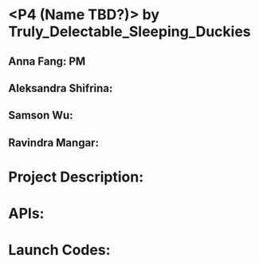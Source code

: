 # <P4 (Name TBD?)> by Truly_Delectable_Sleeping_Duckies
## Anna Fang: PM 
## Aleksandra Shifrina: 
## Samson Wu:
## Ravindra Mangar:
 
# Project Description: 

# APIs: 

# Launch Codes:
